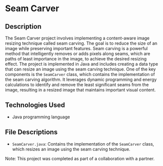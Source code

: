 # Seam Carver

## Description

The Seam Carver project involves implementing a content-aware image resizing technique called seam carving. The goal is to reduce the size of an image while preserving important features. Seam carving is a powerful method that intelligently removes or adds pixels along seams, which are paths of least importance in the image, to achieve the desired resizing effect. The project is implemented in Java and includes creating a data type that can resize an image using the seam carving technique. One of the key components is the `SeamCarver` class, which contains the implementation of the seam carving algorithm. It leverages dynamic programming and energy calculations to identify and remove the least significant seams from the image, resulting in a resized image that maintains important visual content.

## Technologies Used

- Java programming language

## File Descriptions

- `SeamCarver.java`: Contains the implementation of the `SeamCarver` class, which resizes an image using the seam carving technique.

Note: This project was completed as part of a collaboration with a partner.
